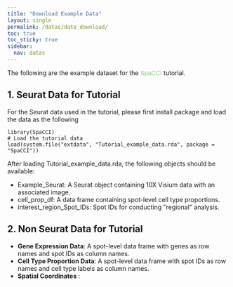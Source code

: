 ```yaml
---
title: "Download Example Data"
layout: single
permalink: /datas/data_download/
toc: true
toc_sticky: true
sidebar:
  nav: datas
---
```



The following are the example dataset for the <span style="font-family: 'ABeeZee', sans-serif; color: #94C47D;">SpaCCI</span> tutorial.

## 1. Seurat Data for Tutorial
For the Seurat data used in the tutorial, please first install package and load the data as the following

    library(SpaCCI)
    # Load the tutorial data
    load(system.file("extdata", "Tutorial_example_data.rda", package = "SpaCCI"))

After loading Tutorial_example_data.rda, the following objects should be available:
- Example_Seurat: A Seurat object containing 10X Visium data with an associated image.
- cell_prop_df: A data frame containing spot-level cell type proportions.
- interest_region_Spot_IDs: Spot IDs for conducting "regional" analysis.
    
## 2. Non Seurat Data for Tutorial

- **Gene Expression Data**: A spot-level data frame with genes as row
    names and spot IDs as column names.
- **Cell Type Proportion Data**: A spot-level data frame with spot IDs
    as row names and cell type labels as column names.
- **Spatial Coordinates** :  

